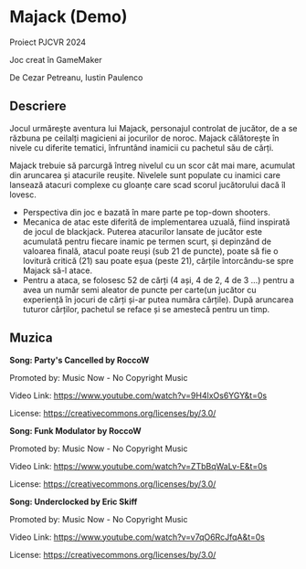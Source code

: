 # Majack (Demo)

Proiect PJCVR 2024

Joc creat în GameMaker 

De Cezar Petreanu, Iustin Paulenco

## Descriere

Jocul urmărește aventura lui Majack, personajul controlat de jucător, de a se răzbuna pe ceilalți magicieni ai jocurilor de noroc. Majack călătorește în nivele cu diferite tematici, înfruntând inamicii cu pachetul său de cărți.

Majack trebuie să parcurgă întreg nivelul cu un scor cât mai mare, acumulat din aruncarea și atacurile reușite. Nivelele sunt populate cu inamici care lansează atacuri complexe cu gloanțe care scad scorul jucătorului dacă îl lovesc.

- Perspectiva din joc e bazată în mare parte pe top-down shooters.
- Mecanica de atac este diferită de implementarea uzuală, fiind inspirată de jocul de blackjack. Puterea atacurilor lansate de jucător este acumulată pentru fiecare inamic pe termen scurt, și depinzând de valoarea finală, atacul poate reuși (sub 21 de puncte), poate să fie o lovitură critică (21) sau poate eșua (peste 21), cărțile întorcându-se spre Majack să-l atace.
- Pentru a ataca, se folosesc 52 de cărți (4 ași, 4 de 2, 4 de 3 …) pentru a avea un număr semi aleator de puncte per carte(un jucător cu experiență în jocuri de cărți și-ar putea număra cărțile). După aruncarea tuturor cărților, pachetul se reface și se amestecă pentru un timp.

## Muzica

**Song: Party's Cancelled by RoccoW**

Promoted by: Music Now - No Copyright Music

Video Link: https://www.youtube.com/watch?v=9H4lxOs6YGY&t=0s

License: https://creativecommons.org/licenses/by/3.0/



**Song: Funk Modulator by RoccoW**

Promoted by: Music Now - No Copyright Music

Video Link: https://www.youtube.com/watch?v=ZTbBqWaLv-E&t=0s

License: https://creativecommons.org/licenses/by/3.0/



**Song: Underclocked by Eric Skiff**

Promoted by: Music Now - No Copyright Music

Video Link: https://www.youtube.com/watch?v=v7qO6RcJfqA&t=0s

License: https://creativecommons.org/licenses/by/3.0/
